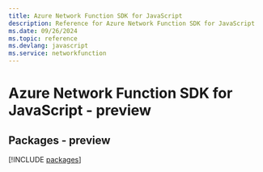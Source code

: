 ```yaml
---
title: Azure Network Function SDK for JavaScript
description: Reference for Azure Network Function SDK for JavaScript
ms.date: 09/26/2024
ms.topic: reference
ms.devlang: javascript
ms.service: networkfunction
---
```

# Azure Network Function SDK for JavaScript - preview
## Packages - preview
[!INCLUDE [packages](network-function-index.md)]